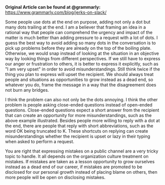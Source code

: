**Original Article can be found at @grammarly:** https://www.grammarly.com/blog/jerks-on-slack/

Some people use dots at the end on purpose, adding not only a dot but many dots trailing at the end. I am a believer that framing an idea in a rational way that people can comprehend the urgency and impact of the matter is much better than adding pressure to a request with a lot of dots. I guess the best way to avoid adding so many dots in the conversation is to pick up problems before they are already on the top of the boiling plate. Otherwise, we would snap instead of looking at the situation in an objective way by looking things from different perspectives. If we still have to express our anger or frustration to others, it is better to express it explicitly, such as "I am very upset" in order to avoid misunderstandings. Still think twice if the thing you plan to express will upset the recipient. We should always treat people and situations as opportunities to grow instead as a dead end, so whatever you do, frame the message in a way that the disagreement does not burn any bridges.

I think the problem can also not only be the dots annoying. I think the other problem is people asking close-ended questions instead of open-ended questions. Close-ended questions expect a short answer from the recipient that can create an opportunity for more misunderstandings, such as the above example illustrated. Besides people more willing to reply with a dot at the end, there are people that reply with short abbreviations, such as the word OK being truncated to K. These shortcuts on replying can create misunderstandings whether the recipient is upset or lazy in their typing when asked to perform a request.

You are right that expressing mistakes on a public channel are a very tricky topic to handle. It all depends on the organization culture treatment on mistakes. If mistakes are taken as a lesson opportunity to grow ourselves instead as a dead end of our career, if mistakes are promoted to be disclosed for our personal growth instead of placing blame on others, then more people will be open on disclosing mistakes.
